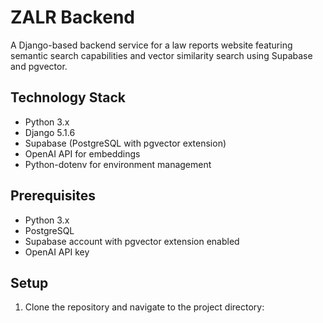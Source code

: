 # ZALR Backend

A Django-based backend service for a law reports website featuring semantic search capabilities and vector similarity search using Supabase and pgvector.

## Technology Stack

- Python 3.x
- Django 5.1.6
- Supabase (PostgreSQL with pgvector extension)
- OpenAI API for embeddings
- Python-dotenv for environment management

## Prerequisites

- Python 3.x
- PostgreSQL
- Supabase account with pgvector extension enabled
- OpenAI API key

## Setup

1. Clone the repository and navigate to the project directory: